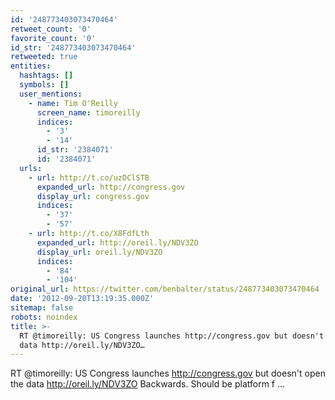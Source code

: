 ```yaml
---
id: '248773403073470464'
retweet_count: '0'
favorite_count: '0'
id_str: '248773403073470464'
retweeted: true
entities:
  hashtags: []
  symbols: []
  user_mentions:
    - name: Tim O'Reilly
      screen_name: timoreilly
      indices:
        - '3'
        - '14'
      id_str: '2384071'
      id: '2384071'
  urls:
    - url: http://t.co/uzDClSTB
      expanded_url: http://congress.gov
      display_url: congress.gov
      indices:
        - '37'
        - '57'
    - url: http://t.co/X8FdfLth
      expanded_url: http://oreil.ly/NDV3ZO
      display_url: oreil.ly/NDV3ZO
      indices:
        - '84'
        - '104'
original_url: https://twitter.com/benbalter/status/248773403073470464
date: '2012-09-20T13:19:35.000Z'
sitemap: false
robots: noindex
title: >-
  RT @timoreilly: US Congress launches http://congress.gov but doesn't open the
  data http://oreil.ly/NDV3ZO…
---
```


RT @timoreilly: US Congress launches http://congress.gov but doesn't open the data http://oreil.ly/NDV3ZO Backwards. Should be platform f ...